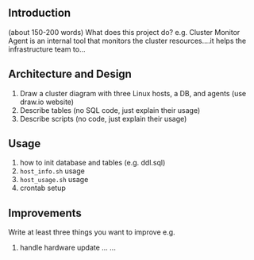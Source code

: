 ## Introduction
(about 150-200 words)
What does this project do? e.g. Cluster Monitor Agent is an internal tool that monitors the cluster resources....it helps the infrastructure team to...

## Architecture and Design
1) Draw a cluster diagram with three Linux hosts, a DB, and agents (use draw.io website)
2) Describe tables (no SQL code, just explain their usage)
3) Describe scripts (no code, just explain their usage)

## Usage
1) how to init database and tables (e.g. ddl.sql)
2) `host_info.sh` usage
3) `host_usage.sh` usage
4) crontab setup

## Improvements 
Write at least three things you want to improve 
e.g. 
1) handle hardware update 
...
...
